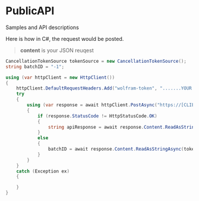 # PublicAPI
Samples and API descriptions

Here is how in C#, the request would be posted. 

> **content** is your JSON reuqest

````csharp
CancellationTokenSource tokenSource = new CancellationTokenSource();
string batchID = "-1";

using (var httpClient = new HttpClient())
{
    httpClient.DefaultRequestHeaders.Add("wolfram-token", ".......YOUR OWN TOKEN.......");
    try
    {
        using (var response = await httpClient.PostAsync("https://[CLIENT].wolframrisk.com/api/risk/", content))
        {
            if (response.StatusCode != HttpStatusCode.OK)
            {
                string apiResponse = await response.Content.ReadAsStringAsync(tokenSource.Token);
            }
            else
            {
                batchID = await response.Content.ReadAsStringAsync(tokenSource.Token);
            }
        }
    }
    catch (Exception ex)
    {

    }
}
